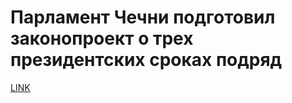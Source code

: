 # Парламент Чечни подготовил законопроект о трех президентских сроках подряд



[LINK](https://varlamov.ru/2912806.html)